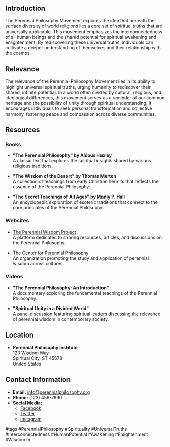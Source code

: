 ## Introduction
The Perennial Philosophy Movement explores the idea that beneath the surface diversity of world religions lies a core set of spiritual truths that are universally applicable. This movement emphasizes the interconnectedness of all human beings and the shared potential for spiritual awakening and enlightenment. By rediscovering these universal truths, individuals can cultivate a deeper understanding of themselves and their relationship with the cosmos.

## Relevance
The relevance of the Perennial Philosophy Movement lies in its ability to highlight universal spiritual truths, urging humanity to rediscover their shared, infinite potential. In a world often divided by cultural, religious, and ideological differences, this movement serves as a reminder of our common heritage and the possibility of unity through spiritual understanding. It encourages individuals to seek personal transformation and collective harmony, fostering peace and compassion across diverse communities.

## Resources

### Books
- **"The Perennial Philosophy" by Aldous Huxley**  
  A classic text that explores the spiritual insights shared by various religious traditions.
  
- **"The Wisdom of the Desert" by Thomas Merton**  
  A collection of teachings from early Christian hermits that reflects the essence of the Perennial Philosophy.
  
- **"The Secret Teachings of All Ages" by Manly P. Hall**  
  An encyclopedic exploration of esoteric traditions that connect to the core principles of the Perennial Philosophy.

### Websites
- [The Perennial Wisdom Project](https://www.perennialwisdom.org)  
  A platform dedicated to sharing resources, articles, and discussions on the Perennial Philosophy.
  
- [The Center for Perennial Philosophy](https://www.centerforperennialphilosophy.org)  
  An organization promoting the study and application of perennial wisdom across cultures.

### Videos
- **"The Perennial Philosophy: An Introduction"**  
  A documentary exploring the fundamental teachings of the Perennial Philosophy.
  
- **"Spiritual Unity in a Divided World"**  
  A panel discussion featuring spiritual leaders discussing the relevance of perennial wisdom in contemporary society.

## Location
- **Perennial Philosophy Institute**  
  123 Wisdom Way  
  Spiritual City, ST 45678  
  United States

## Contact Information
- **Email:** info@perennialphilosophy.org  
- **Phone:** (123) 456-7890  
- **Social Media:**  
  - [Facebook](https://www.facebook.com/perennialphilosophy)  
  - [Twitter](https://twitter.com/perennialphilosophy)  
  - [Instagram](https://www.instagram.com/perennialphilosophy)

#tags
#PerennialPhilosophy #Spirituality #UniversalTruths #Interconnectedness #HumanPotential #Awakening #Enlightenment #Wisdom
m

